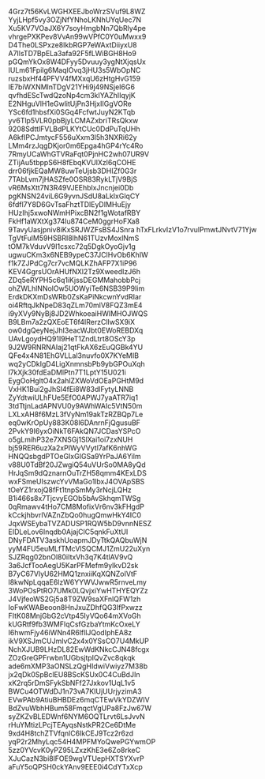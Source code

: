 4Grz7t56KvLWGHXEEJboWrzSVuf9L8WZ
YyjLHpf5vy3OZjNfYNhoLKNhUYqUec7N
Xu5KV7VOaJX6Y7soyHmgbNn7QbRly4pe
vhrgePXKPev8VvAn99wVPfC0Y0uMwxx9
D4The0LSPxze8IkbRGP7eWAxtDiiyxU8
A7IlsTD7BpELa3afa92F5fLWiBGH8Ho9
pGQmYkOx8W4DFyy5Dvuuy3ygNtXjqsUx
IULm61Fpilg6MaqIOvq3jHU3s5WbOpNC
ruzsbxHf44PFVV4fMXxqU6zHtgHvG159
IE7biWXNMlnTDgV21YHi9j49NSjeI6G6
qvfhdEScTwdQzoNp4cm3kIYAZhIIqyjK
E2NHguVlH1eGwlitUjPn3HjxIIGgVORe
YSc6fd1hbsfXi0SGq4FcfwtJuyN2KTqb
yv6Tlp5VLR0pbBjyLCMAZxbriTRsQkxw
9208SdttlFVLBdPLKYtCUc0DdPuTqUHh
A6kfIPCJmtycF556uXxm3l5h3NXRi62y
LMm4rzJqgDKjor0m6Epga4hGP4rYc4Ro
7RmyUCaWhGTVRaFqt0PjnHC2wh07UR9V
ZTijAu5tbppS6H8fEbqKVUlXzl6qCOHE
drr06fjkEQaMW8uwTeUjsb3DHIZf0G3r
7TAbLvm7jHASZfe0OSR83RykLTjV9BjS
vR6MsXtt7N3R49VJEEhblxJncnjei0Db
pgKNSN24viL6G9yvnJSdU8aLkIxGlqCY
6fdfl7Y8D6GvTsaFhztTDlEyDIMHuEjy
HUzIhj5xwoNWmHPixcBN2f1gWotafRBY
FkHf1aWXtXg374lu874CeM0ggrHoFXa8
9TavyUasjpniv8iKxSRJWZFsBS4JSnra
hTxFLrkvIzV1o7rvulPmwtJNvtV71Yjw
TgVtFulM59HSBRI8lhN61TUzvMoxlNmS
tOM7kVduvV9I1csxc72q5DgkOyoGjv1g
ugwuCKm3x6NEB9ypeC37JClHvOb6KhIW
f1k7ZJPdCg7cr7vcMQLKZhAFP7X1iP96
KEV4GgrsUOrAHUfNXl2Tz9XweedIzJ6h
ZDq5eRYPH5c6q1iKjssDEGMMahobbPcj
ohZWLhlNNolOw5UOWyiTe6NSB39P9Iim
ErdkDKXmDsWRb0ZsKaPiNkcwnYvdRIar
oi4RftqJkNpeD83qZLm70mlV8FQZ3mE4
i9yXVy9NyBj8JD2WhkoeaiHWIMHOJWQS
B9LBm7a2zQXEoET6f4IRerzClIwSX9iX
ow0dgQeyNejJhI3eacWJbt0EWoREBDXq
UAvLgoydHQ91I9HeT1ZndLtrt8OScY3p
9J2W9RNRNAIaj21qtFkAX6zEuQGBk4YU
QFe4x4N81EhGVLLal3nuvfo0X7KYeMIB
wq2yCDkIgD4LigXnmnsbPb9ybGPOuXqh
l7kXjk30fdEaDMlPtn7T1LptY15U021i
EygOoHgltO4x2ahlZXWoVdOEaPGHtM9d
VxHK1Bui2gJhSl4fEi8W83dlFytyLNNB
ZyYdtwiULhFUe5EfO0APWJ7yaATR7iq1
3tdTtjnLadAPNVU0y9AWhWAIc5VtN50m
LXLxAH8f6MzL3fVyNm19akTzRZBQp7Le
eq0wKrOpUy883K08l6DAnrnFjQgusuBF
2PvkY9I6yxOiNkT6FAkQN7JCDasYSPcO
o5gLmihP32e7XNSGj1SlXai1oi7zxNUH
bj59RER6uzXa2xPIWyVVytl7afK6nhWG
HNQQsbgdPTOeGIxGIGSa9YrPaJA6Yilm
v88U0TdBf20JZwgiQ54uVUrSo0MA8yQd
HrJqSm9dQznarnOuTrZH58qmm4KExLDS
wxFSmeUIszwcYvVMaGo1lbxJ4OVApSBS
tOeYZ1rxojQ8fFt1tnpSmMy3rNcjLQHz
B1i466s8x7TjcvyEGOb5bAvSkhqmTWSg
0qRmawv4tHo7CM8MofixVr6nv3kFHgdP
kCckjhbvrIVAZnZbQo0hugQmwHkY4IC0
JqxWSEybaTVZADUSP1RQW5bD9vnnNESZ
EIDLeLov6Inqdb0AjajClC5qnkFuXtUI
DNyFDATV3askhUoapmJDyTtkQAQbuWjN
yyM4FU5euMLfTMcVlSQCMJ1ZmU22uXyn
SJZRqg02bnOl80iItxVh3q7K4tlAV9vQ
3a6JcfTooAegU5KarPFMefm9yIkvD2sk
B7yC67VlyU62HMQ1znxiiKqXQNZoIVtF
l8kwNpLqqaE6lzW6YYWVJwwR5rnveLmy
3WoPOsPtRO7UMk0LQvjxiYwHTHYEQYZz
J4VjfeoWS2Gj5a8T9ZW9saXFnlQFW1zh
IoFwKWABeoon8HnJxuZDhfQG3IfPxwzz
FItK08MnjGbG2cVtp45IyVQo64mXVoGh
kUGRtf9fb3WMFlqCsfGzbaYtmKcOxeLY
I6hwmFjy46iWNn4R6lfllJQodIphEA8z
ikV9XSJmCUJmlvC2x4x0YSsCO7U4MkUP
NchXJUB9LHzDL82EwWdKNkcCJN48fcgx
ZOzGreGPFrwbn1UGbsjtpIQvZvc8qkqk
ade6mXMP3aONSLzQgHIdwiVwiyz7M38b
jx2qDk0SpBclEU8BScKSUx0C4CuBdJIn
xK2rq5rDmSFykSbNFf27Jxkov1UqL1v5
BWCu4OTWdDJ1n73vA7KIUjUUrjyzimA3
EVwPAb9AtiuBHBDEz6mqCTEwVkYDZWIV
BdZvuWbhHBum58FmqctVgUPa8FzJw67W
syZKZvBLEDWnf6NYM6OQTLrvt6LsJvvN
rHuYMtizLPcjTEAyqsNstkPR2Ce6DtMe
9xd4H8tchZTVfqnlC6IkCEJ9Tcz2r6zd
yqP2r2MhyLqc54H4MPFMYoQwePGYwmOP
5zz0YVcvK0yPZ95LZxzKhE3e6Zo8rkeC
XJuCazN3bi8lFOE9wgVTUepHXTSYXvrP
aFuY5oQPSH0ckYAnv9EEE0i4CdYTxXcp
